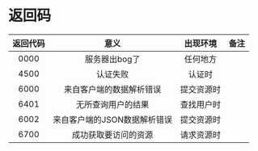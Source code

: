 # 返回码

| 返回代码 | 意义 | 出现环境 | 备注 |
|:-------:|:----:|:-------:|:----:|
|   0000  | 服务器出bog了 | 任何地方 |  |
|   4500  | 认证失败 | 认证时 |  |
|   6000  | 来自客户端的数据解析错误 | 提交资源时 |  |
|   6401  | 无所查询用户的结果 | 查找用户时 |  | 
|   6002  | 来自客户端的JSON数据解析错误 | 提交资源时 |  |
|   6700  | 成功获取要访问的资源 | 请求资源时 |  |
